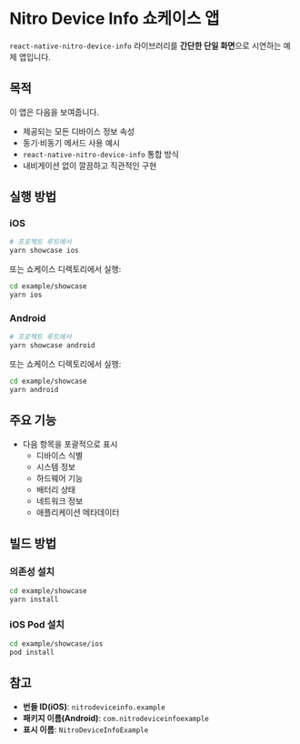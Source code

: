 # Nitro Device Info 쇼케이스 앱

`react-native-nitro-device-info` 라이브러리를 **간단한 단일 화면**으로 시연하는 예제 앱입니다.

## 목적

이 앱은 다음을 보여줍니다.

- 제공되는 모든 디바이스 정보 속성
- 동기·비동기 메서드 사용 예시
- `react-native-nitro-device-info` 통합 방식
- 내비게이션 없이 깔끔하고 직관적인 구현

## 실행 방법

### iOS

```bash
# 프로젝트 루트에서
yarn showcase ios
```

또는 쇼케이스 디렉토리에서 실행:

```bash
cd example/showcase
yarn ios
```

### Android

```bash
# 프로젝트 루트에서
yarn showcase android
```

또는 쇼케이스 디렉토리에서 실행:

```bash
cd example/showcase
yarn android
```

## 주요 기능

- 다음 항목을 포괄적으로 표시
  - 디바이스 식별
  - 시스템 정보
  - 하드웨어 기능
  - 배터리 상태
  - 네트워크 정보
  - 애플리케이션 메타데이터

## 빌드 방법

### 의존성 설치

```bash
cd example/showcase
yarn install
```

### iOS Pod 설치

```bash
cd example/showcase/ios
pod install
```

## 참고

- **번들 ID(iOS)**: `nitrodeviceinfo.example`
- **패키지 이름(Android)**: `com.nitrodeviceinfoexample`
- **표시 이름**: `NitroDeviceInfoExample`

